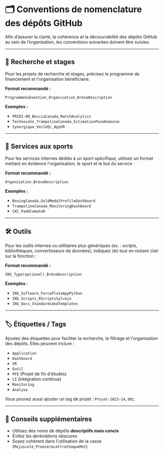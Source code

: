# 🗂️ Conventions de nomenclature des dépôts GitHub

Afin d’assurer la clarté, la cohérence et la découvrabilité des dépôts GitHub au sein de l’organisation, les conventions suivantes doivent être suivies.

---

## 🧪 Recherche et stages

Pour les projets de recherche et stages, précisez le programme de financement et l'organisation bénéficiaire.

**Format recommandé :**
```
ProgrammeSubvention_Organisation_BrèveDescription
```

**Exemples :**
- `PRIDI-00_BocciaCanada_MatchAnalytics`
- `Technovate_TrampolineCanada_EstimationPoseHumaine`
- `Synergique_VoileQc_AppVR`

---

## 🏅 Services aux sports

Pour les services internes dédiés à un sport spécifique, utilisez un format mettant en évidence l'organisation, le sport et le but du service :

**Format recommandé :**
```
Organisation_BrèveDescription
```

**Exemples :**
- `BoxingCanada_GoldMedalProfileDashboard`
- `TrampolineCanada_MonitoringDashboard`
- `CKC_PaddlemateR`

---

## 🛠️ Outils

Pour les outils internes ou utilitaires plus génériques (ex. : scripts, bibliothèques, convertisseurs de données), indiquez `INS` tout en restant clair sur la fonction :

**Format recommandé :**
```
INS_Type(optionel)_BrèveDescription
```

**Exemples :**
- `INS_Software_ForcePlateAppPython`
- `INS_Scripts_RScriptsSylvain`
- `INS_Docs_StandardsAndTemplates`

---

## 🏷️ Étiquettes / Tags

Ajoutez des étiquettes pour faciliter la recherche, le filtrage et l'organisation des dépôts. Elles peuvent inclure :

- `Application`
- `Dashboard`
- `VR`
- `Outil`
- `PFE` (Projet de fin d'études)
- `CI` (intégration continue)
- `Monitoring`
- `Analyse`

Vous pouvez aussi ajouter un tag de projet : `Projet-2023-14`, etc.

---

## 📌 Conseils supplémentaires

- Utilisez des noms de dépôts **descriptifs mais concis**
- Évitez les abréviations obscures
- Soyez cohérent dans l'utilisation de la casse (`Majuscule_PremièreLettreChaqueMot`)
